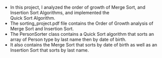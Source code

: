 - In this project, I analyzed the order of growth of Merge Sort, and Insertion Sort Algorithms, and implemented the   
  Quick Sort Algorithm. 
- The sorting_project.pdf file contains the Order of Growth analysis of Merge Sort and Insertion Sort.
- The PersonSorter class contains a Quick Sort algorithm that sorts an array of Person type by last name then by date of 
  birth.
- It also contains the Merge Sort that sorts by date of birth as well as an Insertion Sort that sorts by last name.
